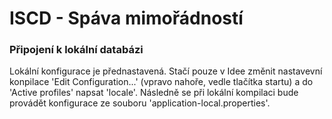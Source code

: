 # ISCD - Spáva mimořádností

### Připojení k lokální databázi
Lokální konfigurace je přednastavená. Stačí pouze v Idee změnit nastavevní konpilace 'Edit Configuration...' (vpravo nahoře, vedle tlačítka startu) a do 'Active profiles' napsat 'locale'. Následně se při lokální kompilaci bude provádět konfigurace ze souboru 'application-local.properties'.
  